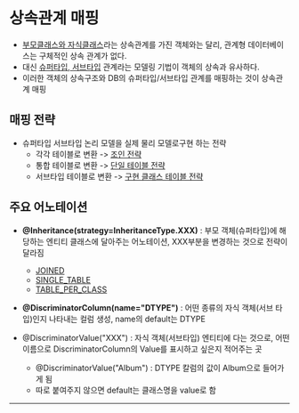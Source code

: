 # 상속관계 매핑


- [부모클래스와 자식클래스](../../../미완성%20문서/부모클래스와%20자식클래스.md)라는 상속관계를 가진 객체와는 달리, 관계형 데이터베이스는 구체적인 상속 관계가 없다.
- 대신 [슈퍼타입, 서브타입](../../../미완성%20문서/슈퍼타입,%20서브타입.md) 관계라는 모델링 기법이 객체의 상속과 유사하다.
- 이러한 객체의 상속구조와 DB의 슈퍼타입/서브타입 관계를 매핑하는 것이 상속관계 매핑

## 매핑 전략
- 슈퍼타입 서브타입 논리 모델을 실제 물리 모델로구현 하는 전략
	- 각각 테이블로 변환 -> [조인 전략](조인%20전략.md)
	- 통합 테이블로 변환 -> [단일 테이블 전략](단일%20테이블%20전략.md)
	- 서브타입 테이블로 변환 -> [구현 클래스 테이블 전략](구현%20클래스%20테이블%20전략.md)

## 주요 어노테이션
- **@Inheritance(strategy=InheritanceType.XXX)** : 부모 객체(슈퍼타입)에 해당하는 엔티티 클래스에 달아주는 어노테이션, XXX부분을 변경하는 것으로 전략이 달라짐
	- [JOINED](조인%20전략.md)
	- [SINGLE_TABLE](단일%20테이블%20전략.md)
	- [TABLE_PER_CLASS](구현%20클래스%20테이블%20전략.md)

- **@DiscriminatorColumn(name="DTYPE")** : 어떤 종류의 자식 객체(서브 타입)인지 나타내는 컬럼 생성, name의 default는 DTYPE

- @DiscriminatorValue("XXX") : 자식 객체(서브타입) 엔티티에 다는 것으로, 어떤 이름으로 DiscriminatorColumn의 Value를 표시하고 싶은지 적어주는 곳
	- @DiscriminatorValue("Album") : DTYPE 칼럼의 값이 Album으로 들어가게 됨
	- 따로 붙여주지 않으면 default는 클래스명을 value로 함






---

